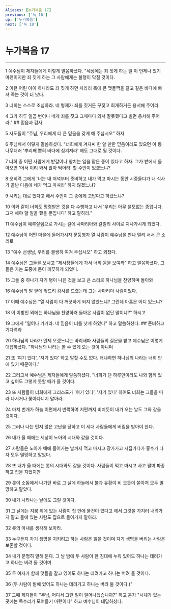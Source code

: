 ```yaml
---
Aliases: [누가복음 17]
previous: ['눅 16']
up: ['누가복음']
next: ['눅 18']
---
```

# 누가복음 17

***


1 예수님이 제자들에게 이렇게 말씀하셨다. "세상에는 죄 짓게 하는 일 이 언제나 있기 마련이지만 죄 짓게 하는 그 사람에게는 불행이 닥칠 것이다. 

2 이런 어린 아이 하나라도 죄 짓게 하면 차라리 목에 큰 맷돌짝을 달고 깊은 바다에 빠져 죽는 것이 더 낫다. 

3 너희는 스스로 조심하라. 네 형제가 죄를 짓거든 꾸짖고 회개하거든 용서해 주어라. 

4 그가 하루 일곱 번이나 네게 죄를 짓고 그때마다 와서 잘못했다고 빌면 용서해 주어라." ## 믿음과 감사 

5 사도들이 "주님, 우리에게 더 큰 믿음을 갖게 해 주십시오" 하자 

6 주님께서 이렇게 말씀하셨다. "너희에게 겨자씨 한 알 만한 믿음이라도 있으면 이 뽕나무더러 '뿌리째 뽑혀 바다에 심겨져라' 해도 그대로 될 것이다. 

7 너희 중 어떤 사람에게 밭갈이나 양치는 일을 맡은 종이 있다고 하자. 그가 밭에서 돌아오면 '어서 이리 와서 앉아 먹어라' 할 주인이 있겠느냐? 

8 오히려 그에게 '너는 내 저녁부터 준비하고 내가 먹고 마시는 동안 시중들다가 내 식사가 끝난 다음에 네가 먹고 마셔라' 하지 않겠느냐? 

9 시키는 대로 했다고 해서 주인이 그 종에게 고맙다고 하겠느냐? 

10 이와 같이 너희도 명령받은 것을 다 수행하고 나서 '우리는 아무 쓸모없는 종입니다. 그저 해야 할 일을 했을 뿐입니다' 하고 말하라." 

11 예수님이 예루살렘으로 가시는 길에 사마리아와 갈릴리 사이로 지나가시게 되었다. 

12 예수님이 어떤 마을에 들어가시자 문둥병자 열 사람이 예수님을 만나 멀리 서서 큰 소리로 

13 "예수 선생님, 우리를 불쌍히 여겨 주십시오" 하고 외쳤다. 

14 예수님은 그들을 보시고 "제사장들에게 가서 너희 몸을 보여라" 하고 말씀하셨다. 그들은 가는 도중에 몸이 깨끗하게 되었다. 

15 그들 중 하나가 자기 병이 나은 것을 보고 큰 소리로 하나님을 찬양하며 돌아와 

16 예수님의 발 앞에 엎드려 감사를 드렸는데 그는 사마리아 사람이었다. 

17 이때 예수님은 "열 사람이 다 깨끗하게 되지 않았느냐? 그런데 아홉은 어디 있느냐? 

18 이 이방인 외에는 하나님을 찬양하러 돌아온 사람이 없단 말이냐?" 하시고 

19 그에게 "일어나 가거라. 네 믿음이 너를 낫게 하였다" 하고 말씀하셨다. ## 준비하고 기다려라 

20 하나님의 나라가 언제 오겠느냐는 바리새파 사람들의 질문을 받고 예수님은 이렇게 대답하셨다. "하나님의 나라는 볼 수 있게 오는 것이 아니며 

21 또 '여기 있다', '저기 있다' 하고 말할 수도 없다. 왜냐하면 하나님의 나라는 너희 안에 있기 때문이다." 

22 그러고서 예수님은 제자들에게 말씀하셨다. "너희가 단 하루만이라도 나와 함께 있고 싶어도 그렇게 못할 때가 올 것이다. 

23 또 사람들이 너희에게 그리스도가 '여기 있다', '저기 있다' 하여도 너희는 그들을 따라 나서거나 쫓아다니지 말아라. 

24 마치 번개가 하늘 이편에서 번쩍하여 저편까지 비치듯이 내가 오는 날도 그와 같을 것이다. 

25 그러나 나는 먼저 많은 고난을 당하고 이 세대 사람들에게 버림을 받아야 한다. 

26 내가 올 때에는 세상이 노아의 시대와 같을 것이다. 

27 사람들은 노아가 배에 들어가는 날까지 먹고 마시고 장가가고 시집가다가 홍수가 나자 모두 멸망하고 말았다. 

28 또 내가 올 때에는 롯의 시대와도 같을 것이다. 사람들이 먹고 마시고 사고 팔며 파종하고 집을 지었지만 

29 롯이 소돔에서 나가던 바로 그 날에 하늘에서 불과 유황이 비 오듯이 쏟아져 모두 멸망하고 말았다. 

30 내가 나타나는 날에도 그럴 것이다. 

31 그 날에는 지붕 위에 있는 사람이 집 안에 물건이 있다고 해서 그것을 가지러 내려가지 말고 들에 있는 사람도 집으로 돌아가지 말아라. 

32 롯의 아내를 생각해 보아라. 

33 누구든지 자기 생명을 지키려고 하는 사람은 잃을 것이며 자기 생명을 버리는 사람은 보존할 것이다. 

34 내가 분명히 말해 둔다. 그 날 밤에 두 사람이 한 침대에 누워 있어도 하나는 데려가고 하나는 버려 둘 것이며 

35 두 여자가 함께 맷돌을 갈고 있어도 하나는 데려가고 하나는 버려 둘 것이다. 

36 (두 사람이 밭에 있어도 하나는 데려가고 하나는 버려 둘 것이다.)" 

37 그때 제자들이 "주님, 어디서 그런 일이 일어나겠습니까?" 하고 묻자 "시체가 있는 곳에는 독수리가 모여들기 마련이다" 하고 예수님이 대답하셨다.
